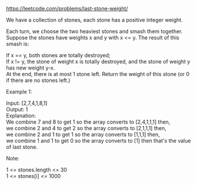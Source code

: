 https://leetcode.com/problems/last-stone-weight/  

We have a collection of stones, each stone has a positive integer weight.

Each turn, we choose the two heaviest stones and smash them together.  Suppose the stones have weights x and y with x <= y.  The result of this smash is:  

If x == y, both stones are totally destroyed;  
If x != y, the stone of weight x is totally destroyed, and the stone of weight y has new weight y-x.  
At the end, there is at most 1 stone left.  Return the weight of this stone (or 0 if there are no stones left.)  

 

Example 1:  

Input: [2,7,4,1,8,1]  
Output: 1  
Explanation:   
We combine 7 and 8 to get 1 so the array converts to [2,4,1,1,1] then,  
we combine 2 and 4 to get 2 so the array converts to [2,1,1,1] then,  
we combine 2 and 1 to get 1 so the array converts to [1,1,1] then,  
we combine 1 and 1 to get 0 so the array converts to [1] then that's the value of last stone.  
 

Note:

1 <= stones.length <= 30  
1 <= stones[i] <= 1000